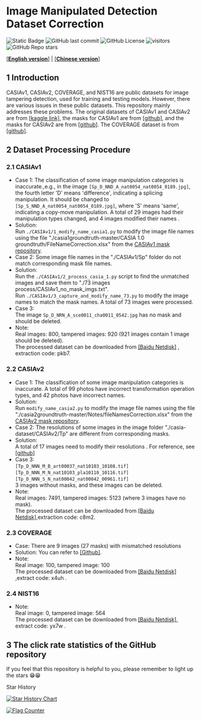 # Image Manipulated Detection Dataset Correction 
 ![Static Badge](https://img.shields.io/badge/python-3.7.0-blue)
 ![GitHub last commit](https://img.shields.io/github/last-commit/YanLi8858/Image-Manipulation-Dataset)
![GitHub License](https://img.shields.io/github/license/YanLi8858/Image-Manipulation-Dataset)
![visitors](https://visitor-badge.laobi.icu/badge?page_id=YanLi8858.Image-Manipulation-Dataset)
 ![GitHub Repo stars](https://img.shields.io/github/stars/YanLi8858/Image-Manipulation-Dataset) 


[[**English version**]](./README.md) | [[**Chinese version**]](./README-zh.md)  


## 1 Introduction

CASIAv1, CASIAv2, COVERAGE, and NIST16 are public datasets for image tampering detection, used for training and testing models. However, there are various issues in these public datasets. This repository mainly addresses these problems. The original datasets of CASIAv1 and CASIAv2 are from [[kaggle link]](https://www.kaggle.com/datasets/sophatvathana/casia-dataset?select=CASIA1), the masks for CASIAv1 are from [[github]](https://github.com/CauchyComplete/casia1groundtruth), and the masks for CASIAv2 are from [[github]](https://github.com/CauchyComplete/casia2groundtruth). The COVERAGE dataset is from [[github]](https://github.com/wenbihan/coverage).


## 2 Dataset Processing Procedure

### 2.1 CASIAv1 
- Case 1: The classification of some image manipulation categories is inaccurate.,e.g., in the image  `[Sp_D_NND_A_nat0054_nat0054_0189.jpg]`, the fourth letter 'D' means 'difference', indicating a splicing manipulation. It should be changed to `[Sp_S_NND_A_nat0054_nat0054_0189.jpg]`, where 'S' means 'same', indicating a copy-move manipulation. A total of 29 images had their manipulation types changed, and 4 images modified their names .  
- Solution:  
Run `./CASIAv1/1_modify_name_casia1.py` to modify the image file names using the file "./casia1groundtruth-master/CASIA 1.0 groundtruth/FileNameCorrection.xlsx" from the [CASIAv1 mask repository](https://github.com/CauchyComplete/casia1groundtruth).  
- Case 2: Some image file names in the "./CASIAv1/Sp" folder do not match corresponding mask file names.  
- Solution:  
Run the `./CASIAv1/2_process_casia_1.py` script to find the unmatched images and save them to  "./73 images process/CASIAv1_no_mask_imgs.txt".  
Run `./CASIAv1/3_capture_and_modify_name_73.py` to modify the image names to match the mask names. A total of 73 images were processed.  
- Case 3:  
The image `Sp_D_NRN_A_sce0011_cha0011_0542.jpg` has no mask and should be deleted.  
- Note:  
Real images: 800, tampered images: 920 (921 images contain 1 image should be deleted).  
The processed dataset can be downloaded from [[Baidu Netdisk]](https://pan.baidu.com/s/1iiIVKMuyNj75b8JFm8IQDA?pwd=pkb7) , extraction code: pkb7.


### 2.2 CASIAv2 

- Case 1: The classification of some image manipulation categories is inaccurate. A total of 99 photos have incorrect transformation operation types, and 42 photos have incorrect names.  
- Solution:  
Run `modify_name_casia2.py` to modify the image file names using the file "./casia2groundtruth-master/Notes/fileNamesCorrection.xlsx" from the [CASIAv2 mask repository](https://github.com/CauchyComplete/casia2groundtruth).  
- Case 2: The resolutions of some images in the image folder  "./casia-dataset/CASIAv2/Tp" are different from corresponding masks.  
- Solution:  
A total of 17 images need to modify their resolutions . For reference, see [[github]](https://github.com/SunnyHaze/IML-Dataset-Corrections/blob/main/README-zh.md)  
- Case 3:   
`[Tp_D_NNN_M_B_art00037_nat10103_10108.tif]` <br>
`[Tp_D_NNN_M_N_nat10103_pla10110_10116.tif]` <br>
`[Tp_D_NNN_S_N_nat00042_nat00042_00961.tif]` <br>3 images without masks, and these images can be deleted.  
- Note:<br>
  Real images: 7491, tampered images: 5123 (where 3 images have no mask).<br>
  The processed dataset can be downloaded from [[Baidu Netdisk]](https://pan.baidu.com/s/1xlGanuW49gQE3hKvDkhulQ?pwd=c8m2),extraction code: c8m2.


### 2.3 COVERAGE 
- Case: There are 9 images (27 masks) with mismatched resolutions
- Solution: You can refer to [[Github]](https://github.com/SunnyHaze/IML-Dataset-Corrections).
- Note:<br>
  Real image: 100, tampered image: 100<br>
  The processed dataset can be downloaded  from [[Baidu Netdisk]](https://pan.baidu.com/s/1QWdvqoHUe972jV-jBc_7zQ?pwd=x4uh) ,extract code: x4uh .

### 2.4 NIST16 
- Note:<br>
  Real image: 0, tampered image: 564<br>
  The processed dataset can be downloaded  from 
[[Baidu Netdisk]](https://pan.baidu.com/s/1XMPZnnrO2lnyMhfvoGqdyA?pwd=yx7w), extract code:  yx7w .

## 3  The click rate statistics of the GitHub repository
If you feel that this repository is helpful to you, please remember to light up the stars 😁😁

Star History

[![Star History Chart](https://api.star-history.com/svg?repos=YanLi8858/Image-Manipulation-Dataset&type=Date)](https://star-history.com/#YanLi8858/Image-Manipulation-Dataset&Date)

<a href="https://info.flagcounter.com/Fp4e"><img src="https://s01.flagcounter.com/count2/Fp4e/bg_FFFFFF/txt_000000/border_CCCCCC/columns_2/maxflags_10/viewers_0/labels_0/pageviews_0/flags_0/percent_0/" alt="Flag Counter" border="0"></a>
